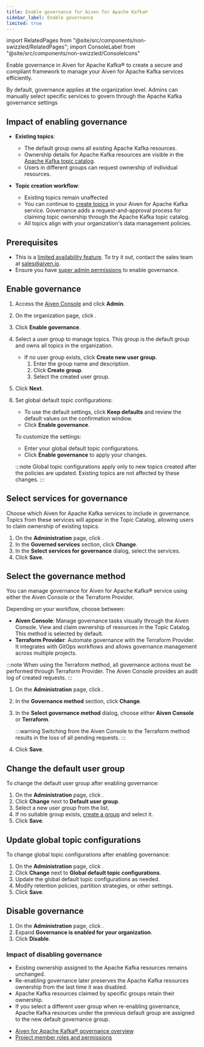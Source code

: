```yaml
---
title: Enable governance for Aiven for Apache Kafka®
sidebar_label: Enable governance
limited: true
---
```


import RelatedPages from "@site/src/components/non-swizzled/RelatedPages";
import ConsoleLabel from "@site/src/components/non-swizzled/ConsoleIcons"

Enable governance in Aiven for Apache Kafka® to create a secure and compliant framework to manage your Aiven for Apache Kafka services efficiently.

By default, governance applies at the organization level. Admins can manually select
specific services to govern through the Apache Kafka governance settings

## Impact of enabling governance

- **Existing topics**:
  - The default group owns all existing Apache Kafka resources.
  - Ownership details for Apache Kafka resources are visible in the
    [Apache Kafka topic catalog](/docs/products/kafka/concepts/topic-catalog-overview).
  - Users in different groups can request ownership of individual resources.

- **Topic creation workflow**:
  - Existing topics remain unaffected
  - You can continue to [create topics](/docs/products/kafka/howto/create-topic) in your
    Aiven for Apache Kafka service. Governance adds a request-and-approval process for
    claiming topic ownership through the Apache Kafka topic catalog.
  - All topics align with your organization's data management policies.

## Prerequisites

- This is a [limited availability feature](/docs/platform/concepts/beta_services). To try
  it out, contact the sales team at [sales@aiven.io](mailto:sales@aiven.io).
- Ensure you have
  [super admin permissions](/docs/platform/howto/manage-permissions#make-users-super-admin)
  to enable governance.

## Enable governance

1. Access the [Aiven Console](https://console.aiven.io/) and click **Admin**.
1. On the organization page, click <ConsoleLabel name="governance"/>.
1. Click **Enable governance**.
1. Select a user group to manage topics. This group is the default group and
   owns all topics in the organization.
   - If no user group exists, click **Create new user group**.
     1. Enter the group name and description.
     1. Click **Create group**.
     1. Select the created user group.
1. Click **Next**.
1. Set global default topic configurations:
   - To use the default settings, click **Keep defaults** and review the default
     values on the confirmation window.
   - Click **Enable governance**.

   To customize the settings:

   - Enter your global default topic configurations.
   - Click **Enable governance** to apply your changes.

    :::note
    Global topic configurations apply only to new topics created after the policies are
    updated. Existing topics are not affected by these changes.
    :::

## Select services for governance

Choose which Aiven for Apache Kafka services to include in governance. Topics from
these services will appear in the Topic Catalog, allowing users to claim ownership of
existing topics.

1. On the **Administration** page, click <ConsoleLabel name="governance"/>.
1. In the **Governed services** section, click **Change**.
1. In the **Select services for governance** dialog, select the services.
1. Click **Save**.

## Select the governance method

You can manage governance for Aiven for Apache Kafka® service using either the
Aiven Console or the Terraform Provider.

Depending on your workflow, choose between:

- **Aiven Console**: Manage governance tasks visually through the Aiven Console. View
  and claim ownership of resources in the Topic Catalog. This method is selected by
  default.
- **Terraform Provider**: Automate governance with the Terraform Provider. It integrates
  with GitOps workflows and allows governance management across multiple projects.

:::note
When using the Terraform method, all governance actions must be performed through
Terraform Provider. The Aiven Console provides an audit log of created requests.
:::

1. On the **Administration** page, click <ConsoleLabel name="governance"/>.
1. In the **Governance method** section, click **Change**.
1. In the **Select governance method** dialog, choose either **Aiven Console** or
   **Terraform**.

   :::warning
   Switching from the Aiven Console to the Terraform method results in the loss
   of all pending requests.
   :::

1. Click **Save**.

## Change the default user group

To change the default user group after enabling governance:

1. On the **Administration** page, click <ConsoleLabel name="governance"/>.
1. Click **Change** next to **Default user group**.
1. Select a new user group from the list.
1. If no suitable group exists, [create a group](/docs/platform/howto/manage-groups#create-a-group)
   and select it.
1. Click **Save**.

## Update global topic configurations

To change global topic configurations after enabling governance:

1. On the **Administration** page, click <ConsoleLabel name="governance"/>.
1. Click **Change** next to **Global default topic configurations**.
1. Update the global default topic configurations as needed.
1. Modify retention policies, partition strategies, or other settings.
1. Click **Save**.

## Disable governance

1. On the **Administration** page, click <ConsoleLabel name="governance"/>.
1. Expand **Governance is enabled for your organization**.
1. Click **Disable**.

### Impact of disabling governance

- Existing ownership assigned to the Apache Kafka resources remains unchanged.
- Re-enabling governance later preserves the Apache Kafka resources ownership from
  the last time it was disabled.
- Apache Kafka resources claimed by specific groups retain their ownership.
- If you select a different user group when re-enabling governance,
  Apache Kafka resources under the previous default group are assigned to the
  new default governance group.

<RelatedPages/>

- [Aiven for Apache Kafka® governance overview](/docs/products/kafka/concepts/governance-overview)
- [Project member roles and permissions](/docs/platform/concepts/permissions)
